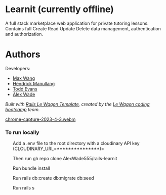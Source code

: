 # Learnit (currently offline)

A full stack marketplace web application for private tutoring lessons.
Contains full Create Read Update Delete data management, authentication and authorization.


# Authors # 

Developers:

* [Max Wang](https://github.com/jlmaxwang)
* [Hendrick Manullang](https://github.com/diplobrat)
* [Todd Evans](https://github.com/tomiev)
* [Alex Wade](https://github.com/AlexWade555)


_Built with [Rails Le Wagon Template](https://github.com/lewagon/rails-templates), created by the [Le Wagon coding bootcamp](https://www.lewagon.com) team._


[chrome-capture-2023-4-3.webm](https://user-images.githubusercontent.com/89673006/235828611-d5c4e5d9-6add-473f-928a-74fa5f388be5.webm)

<h3>To run locally </h3>

<ul> Add a .env file to the root directory with a cloudinary API key (CLOUDINARY_URL=***************)= </ul>
<ul> Then run gh repo clone AlexWade555/rails-learnit </ul>
<ul> Run bundle install </ul>
<ul> Run rails db:create db:migrate db:seed </ul>
<ul> Run rails s </ul>
